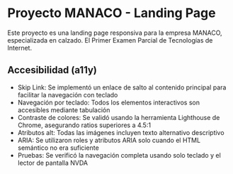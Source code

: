 # Proyecto MANACO - Landing Page

Este proyecto es una landing page responsiva para la empresa MANACO, especializada en calzado.
El Primer Examen Parcial de Tecnologías de Internet.

## Accesibilidad (a11y)

- Skip Link: Se implementó un enlace de salto al contenido principal para facilitar la navegación con teclado
- Navegación por teclado: Todos los elementos interactivos son accesibles mediante tabulación
- Contraste de colores: Se validó usando la herramienta Lighthouse de Chrome, asegurando ratios superiores a 4.5:1
- Atributos alt: Todas las imágenes incluyen texto alternativo descriptivo
- ARIA: Se utilizaron roles y atributos ARIA solo cuando el HTML semántico no era suficiente
- Pruebas: Se verificó la navegación completa usando solo teclado y el lector de pantalla NVDA
 
